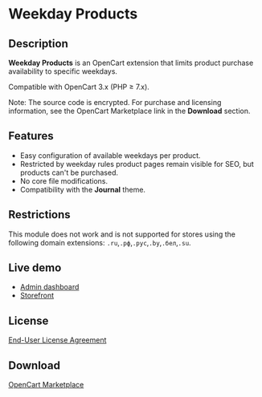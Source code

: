 # Weekday Products

## Description
**Weekday Products** is an OpenCart extension that limits product purchase availability to specific weekdays.

Compatible with OpenCart 3.x (PHP ≥ 7.x).

Note: The source code is encrypted. For purchase and licensing information, see the OpenCart Marketplace link in the **Download** section.

## Features
* Easy configuration of available weekdays per product.
* Restricted by weekday rules product pages remain visible for SEO, but products can't be purchased.
* No core file modifications.
* Compatibility with the **Journal** theme.

## Restrictions
This module does not work and is not supported for stores using the following domain extensions: `.ru`,`.рф`,`.рус`,`.by`,`.бел`,`.su`.

## Live demo
* [Admin dashboard](https://demo.ocmod.space/a/admin/index.php?route=extension/module/weekday_products)
* [Storefront](https://demo.ocmod.space/a/en/weekday-products)

## License
[End-User License Agreement](../EULA.en.txt)

## Download
[OpenCart Marketplace](https://www.opencart.com/index.php?route=marketplace/extension/info&extension_id=47592)
